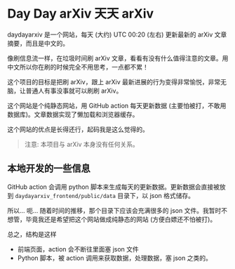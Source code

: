 # Day Day arXiv 天天 arXiv

daydayarxiv 是一个网站，每天 (大约) UTC 00:20 (左右) 更新最新的 arXiv 文章摘要，而且是中文的。

像刷信息流一样，在垃圾时间刷 arXiv 文章，看看有没有什么值得注意的文章。用中文所以你在刷的时候完全不用思考，一点都不累！

这个项目的目标是把刷 arXiv，跟上 arXiv 最新进展的行为变得非常愉悦，非常无脑，让普通人有事没事就可以刷刷 arXiv。

这个网站是个纯静态网站，用 GitHub action 每天更新数据 (主要怕被打，不敢用数据库)。文章数据实现了懒加载和浏览器缓存。

这个网站的优点是长得还行，起码我是这么觉得的。

> 注意: 本项目与 arXiv 本身没有任何关系。

## 本地开发的一些信息

GitHub action 会调用 python 脚本来生成每天的更新数据。更新数据会直接被放到 `daydayarxiv_frontend/public/data` 目录下，以 json 格式储存。

所以... 呃... 随着时间的推移，那个目录下应该会充满很多的 json 文件。我暂时不想管，毕竟我还是希望把这个网站做成纯静态的网站 (方便白嫖还不怕被打)。

总之，结构是这样
- 前端页面，action 会不断往里面塞 json 文件
- Python 脚本，被 action 调用来获取数据，处理数据，塞 json 之类的。


